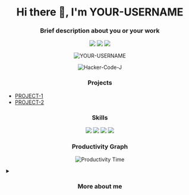 <!-- Replace YOUR-USERNAME with your actual Github username -->

<h1 align="center"> Hi there 👋, I'm YOUR-USERNAME </h1>
<h3 align="center"> Brief description about you or your work </h3>

<p align="center">
  <a href="https://www.linkedin.com/in/YOUR-USERNAME"><img src="https://img.shields.io/badge/-LinkedIn-blue?style=flat&logo=Linkedin&logoColor=white"></a>
  <a href="https://twitter.com/YOUR-USERNAME"><img src="https://img.shields.io/badge/-Twitter-1DA1F2?style=flat&logo=Twitter&logoColor=white"></a>
  <a href="mailto:youremail@example.com"><img src="https://img.shields.io/badge/-Email-D14836?style=flat&logo=Gmail&logoColor=white"></a>
</p>

<p align="center"> 
  <img src="https://github-readme-stats.vercel.app/api?username=YOUR-USERNAME&show_icons=true&theme=radical" alt="YOUR-USERNAME" />
</p>

<p align="center"> 
  <img src="https://github-readme-streak-stats.herokuapp.com/?user=Hacker-Code-J&theme=radical" alt="Hacker-Code-J" />
</p>

<h3 align="center"> Projects </h3>

<ul>
  <li><a href="https://github.com/YOUR-USERNAME/PROJECT-1">PROJECT-1</a></li>
  <li><a href="https://github.com/YOUR-USERNAME/PROJECT-2">PROJECT-2</a></li>
</ul>

<h3 align="center"> Skills </h3>

<p align="center">
  <img src="https://img.shields.io/badge/-HTML5-E34F26?style=flat&logo=HTML5&logoColor=white">
  <img src="https://img.shields.io/badge/-CSS3-1572B6?style=flat&logo=CSS3&logoColor=white">
  <img src="https://img.shields.io/badge/-JavaScript-F7DF1E?style=flat&logo=JavaScript&logoColor=black">
  <img src="https://img.shields.io/badge/-Python-3776AB?style=flat&logo=Python&logoColor=white">
</p>

<h3 align="center"> Productivity Graph </h3>

<p align="center">
  <img src="https://github.com/Hacker-Code-J/Hacker-Code-J/blob/main/images/PRODUCTIVE_TIME.svg" alt="Productivity Time">
</p>

<details>
<summary><h3 align="center">More about me</h3></summary>

<h3 align="center"> About </h3>

<p>Additional information about you or your work.</p>

<h3 align="center"> Contact </h3>

<ul>
  <li>Email: youremail@example.com</li>
  <li>Twitter: <a href="https://twitter.com/YOUR-USERNAME">@YOUR-USERNAME</a></li>
  <li>LinkedIn: <a href="https://www.linkedin.com/in/YOUR-USERNAME/">YOUR-USERNAME</a></li>
</ul>

</details>
